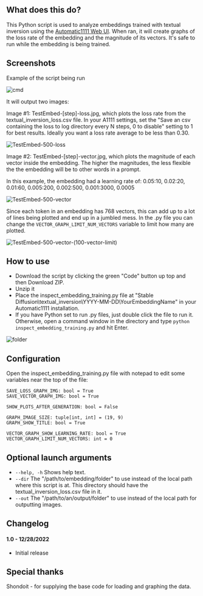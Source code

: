 ## What does this do?
This Python script is used to analyze embeddings trained with textual inversion using the [Automatic1111 Web UI](https://github.com/AUTOMATIC1111/stable-diffusion-webui). When ran, it will create graphs of the loss rate of the embedding and the magnitude of its vectors. It's safe to run while the embedding is being trained.

## Screenshots
Example of the script being run

![cmd](https://i.imgur.com/8SCCnsX.jpg)

It will output two images:

Image #1: TestEmbed-[step]-loss.jpg, which plots the loss rate from the textual_inversion_loss.csv file. In your A1111 settings, set the "Save an csv containing the loss to log directory every N steps, 0 to disable" setting to 1 for best results. Ideally you want a loss rate average to be less than 0.30.

![TestEmbed-500-loss](https://i.imgur.com/i2BvuM0.jpg)

Image #2: TestEmbed-[step]-vector.jpg, which plots the magnitude of each vector inside the embedding. The higher the magnitudes, the less flexible the the embedding will be to other words in a prompt.

In this example, the embedding had a learning rate of: 0.05:10, 0.02:20, 0.01:60, 0.005:200, 0.002:500, 0.001:3000, 0.0005

![TestEmbed-500-vector](https://i.imgur.com/A5AbHpQ.jpg)

Since each token in an embedding has 768 vectors, this can add up to a lot of lines being plotted and end up in a jumbled mess. In the .py file you can change the `VECTOR_GRAPH_LIMIT_NUM_VECTORS` variable to limit how many are plotted.

![TestEmbed-500-vector-(100-vector-limit)](https://i.imgur.com/F3ZWiHD.jpg)

## How to use
* Download the script by clicking the green "Code" button up top and then Download ZIP.
* Unzip it
* Place the inspect_embedding_training.py file at "Stable Diffusion\textual_inversion\YYYY-MM-DD\YourEmbeddingName" in your Automatic1111 installation.
* If you have Python set to run .py files, just double click the file to run it. Otherwise, open a command window in the directory and type `python inspect_embedding_training.py` and hit Enter.

![folder](https://i.imgur.com/tiM89rS.jpg)

## Configuration
Open the inspect_embedding_training.py file with notepad to edit some variables near the top of the file:
```
SAVE_LOSS_GRAPH_IMG: bool = True
SAVE_VECTOR_GRAPH_IMG: bool = True

SHOW_PLOTS_AFTER_GENERATION: bool = False

GRAPH_IMAGE_SIZE: tuple[int, int] = (19, 9)
GRAPH_SHOW_TITLE: bool = True

VECTOR_GRAPH_SHOW_LEARNING_RATE: bool = True
VECTOR_GRAPH_LIMIT_NUM_VECTORS: int = 0
```

## Optional launch arguments
* `--help, -h` Shows help text.
* `--dir` The "/path/to/embedding/folder" to use instead of the local path where this script is at. This directory should have the textual_inversion_loss.csv file in it.
* `--out` The "/path/to/an/output/folder" to use instead of the local path for outputting images.

## Changelog
#### 1.0 - 12/28/2022
* Initial release

## Special thanks
Shondoit - for supplying the base code for loading and graphing the data.
